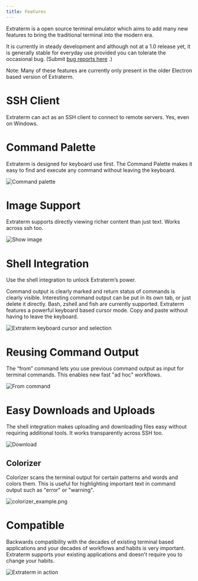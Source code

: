 ```yaml
---
title: Features
---
```

Extraterm is a open source terminal emulator which aims to add many new features to bring the traditional terminal into the modern era.

It is currently in steady development and although not at a 1.0 release yet, it is generally stable for everyday use provided you can tolerate the occasional bug. (Submit [bug reports here](https://github.com/sedwards2009/extraterm/issues) .)

Note: Many of these features are currently only present in the older Electron based version of Extraterm.


# SSH Client

Extraterm can act as an SSH client to connect to remote servers. Yes, even on Windows.


# Command Palette

Extraterm is designed for keyboard use first. The Command Palette makes it easy to find and execute any command without leaving the keyboard.

![Command palette](command_palette.png)


# Image Support

Extraterm supports directly viewing richer content than just text. Works across ssh too.

![Show image](show_image.png)


# Shell Integration

Use the shell integration to unlock Extraterm’s power.

Command output is clearly marked and return status of commands is clearly visible. Interesting command output can be put in its own tab, or just delete it directly. Bash, zshell and fish are currently supported. Extraterm features a powerful keyboard based cursor mode. Copy and paste without having to leave the keyboard.

![Extraterm keyboard cursor and selection](selection_mode2.gif)

# Reusing Command Output

The “from” command lets you use previous command output as input for terminal commands. This enables new fast "ad hoc" workflows.

![From command](from_command.gif)


# Easy Downloads and Uploads

The shell integration makes uploading and downloading files easy without requiring additional tools. It works transparently across SSH too.

![Download](download.png)


## Colorizer

Colorizer scans the terminal output for certain patterns and words and colors them. This is useful for highlighting important text in command output such as "error" or "warning".

![colorizer_example.png](colorizer_example.png)

# Compatible

Backwards compatibility with the decades of existing terminal based applications and your decades of workflows and habits is very important. Extraterm supports your existing applications and doesn't require you to change your habits.

![Extraterm in action](action2.gif)
